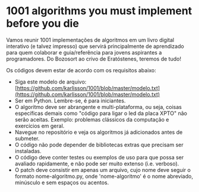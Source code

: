 # 1001 algorithms you must implement before you die

Vamos reunir 1001 implementações de algoritmos em um livro digital interativo (e talvez impresso) que servirá principalmente de aprendizado para quem colaborar e guia/referência para jovens aspirantes a programadores. Do Bozosort ao crivo de Eratóstenes, teremos de tudo!

Os códigos devem estar de acordo com os requisitos abaixo:

* Siga este modelo de arquivo: [https://github.com/karlisson/1001/blob/master/modelo.txt](https://github.com/karlisson/1001/blob/master/modelo.txt)
* Ser em Python. Lembre-se, é para iniciantes.
* O algoritmo deve ser abrangente e multi-plataforma, ou seja, coisas específicas demais como "código para ligar o led da placa XPTO" não serão aceitas. Exemplo: problemas clássicos da computação e exercícios em geral.
* Navegue no repositório e veja os algoritmos já adicionados antes de submeter.
* O código não pode depender de bibliotecas extras que precisam ser instaladas.
* O código deve conter testes ou exemplos de uso para que possa ser avaliado rapidamente, e não pode ser muito extenso (i.e. verboso).
* O patch deve consistir em apenas um arquivo, cujo nome deve seguir o formato nome-algoritmo.py, onde 'nome-algoritmo' é o nome abreviado, minúsculo e sem espaços ou acentos.

